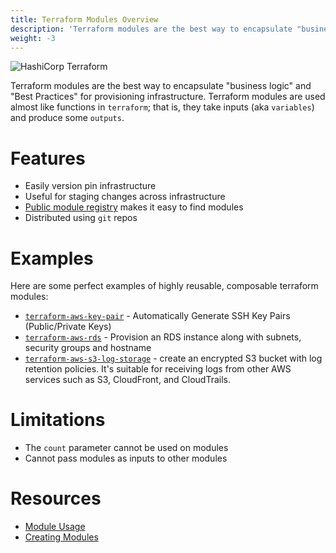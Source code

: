 ```yaml
---
title: Terraform Modules Overview
description: 'Terraform modules are the best way to encapsulate "business logic" and "Best Practices" for provisioning infrastructure.'
weight: -3
---
```


![HashiCorp Terraform](/assets/774b11e-terraform.png)

Terraform modules are the best way to encapsulate "business logic" and "Best Practices" for provisioning infrastructure. Terraform modules are used almost like functions in `terraform`; that is, they take inputs (aka `variables`) and produce some `outputs`.

# Features

- Easily version pin infrastructure
- Useful for staging changes across infrastructure
- [Public module registry](https://registry.terraform.io) makes it easy to find modules
- Distributed using `git` repos

# Examples

Here are some perfect examples of highly reusable, composable terraform modules:

- [`terraform-aws-key-pair`](https://github.com/cloudposse/terraform-aws-key-pair) - Automatically Generate SSH Key Pairs (Public/Private Keys)
- [`terraform-aws-rds`](https://github.com/cloudposse/terraform-aws-rds) - Provision an RDS instance along with subnets, security groups and hostname
- [`terraform-aws-s3-log-storage`](https://github.com/cloudposse/terraform-aws-s3-log-storage) - create an encrypted S3 bucket with log retention policies. It's suitable for receiving logs from other AWS services such as S3, CloudFront, and CloudTrails.

# Limitations

- The `count` parameter cannot be used on modules
- Cannot pass modules as inputs to other modules

# Resources

- [Module Usage](https://www.terraform.io/docs/modules/usage.html)
- [Creating Modules](https://www.terraform.io/docs/modules/create.html)
